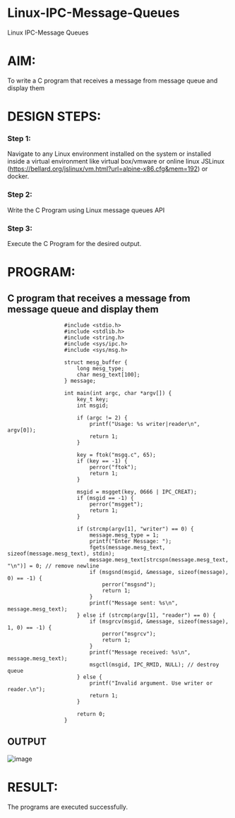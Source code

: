 # Linux-IPC-Message-Queues
Linux IPC-Message Queues

# AIM:
To write a C program that receives a message from message queue and display them

# DESIGN STEPS:

### Step 1:

Navigate to any Linux environment installed on the system or installed inside a virtual environment like virtual box/vmware or online linux JSLinux (https://bellard.org/jslinux/vm.html?url=alpine-x86.cfg&mem=192) or docker.

### Step 2:

Write the C Program using Linux message queues API 

### Step 3:

Execute the C Program for the desired output. 

# PROGRAM:

## C program that receives a message from message queue and display them


                      #include <stdio.h>
                      #include <stdlib.h>
                      #include <string.h>
                      #include <sys/ipc.h>
                      #include <sys/msg.h>
                      
                      struct mesg_buffer {
                          long mesg_type;
                          char mesg_text[100];
                      } message;
                      
                      int main(int argc, char *argv[]) {
                          key_t key;
                          int msgid;
                      
                          if (argc != 2) {
                              printf("Usage: %s writer|reader\n", argv[0]);
                              return 1;
                          }
                      
                          key = ftok("msgq.c", 65);
                          if (key == -1) {
                              perror("ftok");
                              return 1;
                          }
                      
                          msgid = msgget(key, 0666 | IPC_CREAT);
                          if (msgid == -1) {
                              perror("msgget");
                              return 1;
                          }
                      
                          if (strcmp(argv[1], "writer") == 0) {
                              message.mesg_type = 1;
                              printf("Enter Message: ");
                              fgets(message.mesg_text, sizeof(message.mesg_text), stdin);
                              message.mesg_text[strcspn(message.mesg_text, "\n")] = 0; // remove newline
                              if (msgsnd(msgid, &message, sizeof(message), 0) == -1) {
                                  perror("msgsnd");
                                  return 1;
                              }
                              printf("Message sent: %s\n", message.mesg_text);
                          } else if (strcmp(argv[1], "reader") == 0) {
                              if (msgrcv(msgid, &message, sizeof(message), 1, 0) == -1) {
                                  perror("msgrcv");
                                  return 1;
                              }
                              printf("Message received: %s\n", message.mesg_text);
                              msgctl(msgid, IPC_RMID, NULL); // destroy queue
                          } else {
                              printf("Invalid argument. Use writer or reader.\n");
                              return 1;
                          }
                      
                          return 0;
                      }
                      






## OUTPUT

![image](https://github.com/user-attachments/assets/efc577b1-c768-4693-b323-46ed4aea4497)





# RESULT:
The programs are executed successfully.
